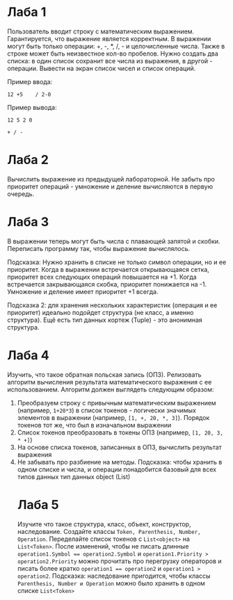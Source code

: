 # Лаба 1

Пользователь вводит строку с математическим выражением. Гарантируется, что выражение является корректным. В выражении могут быть только операции: +, -, *, /, - и целочисленные числа. Также в строке может быть неизвестное кол-во пробелов. Нужно создать два списка: в один список сохранит все числа из выражения, в другой - операции. Вывести на экран список чисел и список операций.

Пример ввода: 

`12 +5    / 2-0`

Пример вывода:

`12 5 2 0`

`+ / -`

# Лаба 2
Вычислить выражение из предыдущей лабораторной. Не забыть про приоритет операций - умножение и деление вычисляются в первую очередь.

# Лаба 3
В выражении теперь могут быть числа с плавающей запятой и скобки. Переписать программу так, чтобы выражение вычислялось.

Подсказка: Нужно хранить в списке не только символ операции, но и ее приоритет. Когда в выражении встречается открывающаяся сетка, приоритет всех следующих операций повышается на +1. Когда встречается закрывающаяся скобка, приоритет понижается на -1. Умножение и деление имеет приоритет +1 всегда.

Подсказка 2: для хранения нескольких характеристик (операция и ее приоритет) идеально подойдет структура (не класс, а именно структура). Ещё есть тип данных кортеж (Tuple) - это анонимная структура.

# Лаба 4
Изучить, что такое обратная польская запись (ОПЗ). Релизовать алгоритм вычисления результата математического выражения с ее использованием. Алгоритм должен выглядеть следующим образом:
1. Преобразуем строку с привычным математическим выражением (например, `1+20*3`) в список токенов - логически значимых элементов в выражении (например, `[1, +, 20, *, 3]`). Порядок токенов тот же, что был в изначальном выражении
2. Список токенов преобразовать в токены ОПЗ (например, `[1, 20, 3, * +]`)
3. На основе списка токенов, записанных в ОПЗ, вычислить результат выражения
4. Не забывать про разбиение на методы.
Подсказка: чтобы хранить в одном списке и числа, и операции понадобится базовый для всех типов данных тип данных object (List<object>)

# Лаба 5
Изучите что такое структура, класс, объект, конструктор, наследование. Создайте классы `Token, Parenthesis, Number, Operation`. Переделайте список токенов с `List<object>` на `List<Token>`. После изменений, чтобы не писать длинные `operation1.Symbol == operation2.Symbol` и `operation1.Priority > operation2.Priority` можно прочитать про перегрузку операторов и писать более кратко `operation1 == operation2` и `operation1 > operation2`.
Подсказка: наследование пригодится, чтобы классы `Parenthesis, Number и Operation` можно было хранить в одном списке `List<Token>`
